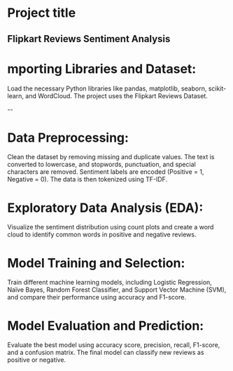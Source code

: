 # Project title  
Flipkart Reviews Sentiment Analysis
--

# mporting Libraries and Dataset:  
Load the necessary Python libraries like pandas, matplotlib, seaborn, scikit-learn, and WordCloud. The project uses the Flipkart Reviews Dataset.

--

# Data Preprocessing:  
Clean the dataset by removing missing and duplicate values. The text is converted to lowercase, and stopwords, punctuation, and special characters are removed. Sentiment labels are encoded (Positive = 1, Negative = 0). The data is then tokenized using TF-IDF.

# Exploratory Data Analysis (EDA):  
Visualize the sentiment distribution using count plots and create a word cloud to identify common words in positive and negative reviews.

# Model Training and Selection:  
Train different machine learning models, including Logistic Regression, Naïve Bayes, Random Forest Classifier, and Support Vector Machine (SVM), and compare their performance using accuracy and F1-score.

# Model Evaluation and Prediction:  
Evaluate the best model using accuracy score, precision, recall, F1-score, and a confusion matrix. The final model can classify new reviews as positive or negative.

